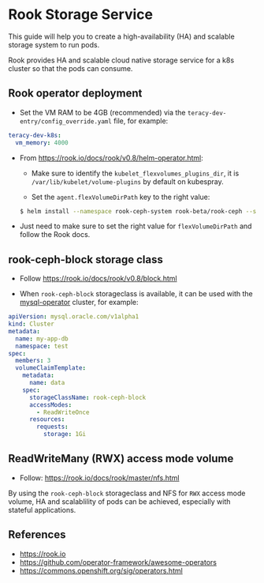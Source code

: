# Rook Storage Service

This guide will help you to create a high-availability (HA) and scalable storage system to run pods.

Rook provides HA and scalable cloud native storage service for a k8s cluster so that the pods can
consume.

## Rook operator deployment

- Set the VM RAM to be 4GB (recommended) via the `teracy-dev-entry/config_override.yaml` file, for
example:

```yaml
teracy-dev-k8s:
  vm_memory: 4000
```


- From https://rook.io/docs/rook/v0.8/helm-operator.html:

  + Make sure to identify the `kubelet_flexvolumes_plugins_dir`, it is
    `/var/lib/kubelet/volume-plugins` by default on kubespray.

  + Set the `agent.flexVolumeDirPath` key to the right value:

  ```bash
  $ helm install --namespace rook-ceph-system rook-beta/rook-ceph --set=agent.flexVolumeDirPath=/var/lib/kubelet/volume-plugins
  ```

- Just need to make sure to set the right value for `flexVolumeDirPath` and follow the Rook docs.

## rook-ceph-block storage class

- Follow https://rook.io/docs/rook/v0.8/block.html

- When `rook-ceph-block` storageclass is available, it can be used with the [mysql-operator][] cluster,
for example:

```yaml
apiVersion: mysql.oracle.com/v1alpha1
kind: Cluster
metadata:
  name: my-app-db
  namespace: test
spec:
  members: 3
  volumeClaimTemplate:
    metadata:
      name: data
    spec:
      storageClassName: rook-ceph-block
      accessModes:
        - ReadWriteOnce
      resources:
        requests:
          storage: 1Gi
```

## ReadWriteMany (RWX) access mode volume

- Follow: https://rook.io/docs/rook/master/nfs.html

By using the `rook-ceph-block` storageclass and NFS for `RWX` access mode volume, HA and
scalablility of pods can be achieved, especially with stateful applications.


## References

- https://rook.io
- https://github.com/operator-framework/awesome-operators
- https://commons.openshift.org/sig/operators.html

[mysql-operator]: https://github.com/oracle/mysql-operator
